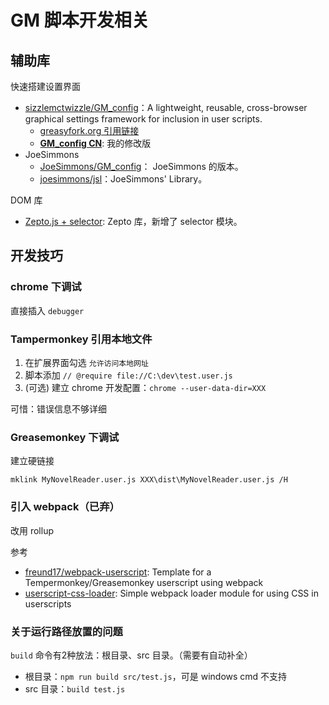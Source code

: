 GM 脚本开发相关
=============

## 辅助库

快速搭建设置界面

- [sizzlemctwizzle/GM_config](https://github.com/sizzlemctwizzle/GM_config)：A lightweight, reusable, cross-browser graphical settings framework for inclusion in user scripts.
	- [greasyfork.org 引用链接](https://greasyfork.org/scripts/917-gm-config)
	- **[GM_config CN](https://greasyfork.org/zh-CN/scripts/6158-gm-config-cn)**: 我的修改版
- JoeSimmons
	- [JoeSimmons/GM_config](https://greasyfork.org/scripts/1884-gm-config)： JoeSimmons 的版本。
	- [joesimmons/jsl](https://github.com/joesimmons/jsl)：JoeSimmons' Library。

DOM 库

- [Zepto.js + selector](https://greasyfork.org/zh-CN/scripts/32445-zepto-js-selector): Zepto 库，新增了 selector 模块。

## 开发技巧

### chrome 下调试

直接插入 `debugger`

### Tampermonkey 引用本地文件

1. 在扩展界面勾选 `允许访问本地网址`
2. 脚本添加 `// @require file://C:\dev\test.user.js`
3. (可选) 建立 chrome 开发配置：`chrome --user-data-dir=XXX`

可惜：错误信息不够详细

### Greasemonkey 下调试

建立硬链接
```shell
mklink MyNovelReader.user.js XXX\dist\MyNovelReader.user.js /H
```

### 引入 webpack（已弃）

改用 rollup

参考

- [freund17/webpack-userscript](https://github.com/freund17/webpack-userscript): Template for a Tempermonkey/Greasemonkey userscript using webpack
- [userscript-css-loader](https://github.com/dorian-marchal/userscript-css-loader): Simple webpack loader module for using CSS in userscripts

### 关于运行路径放置的问题

`build` 命令有2种放法：根目录、src 目录。（需要有自动补全）
- 根目录：`npm run build src/test.js`，可是 windows cmd 不支持
- src 目录：`build test.js`
